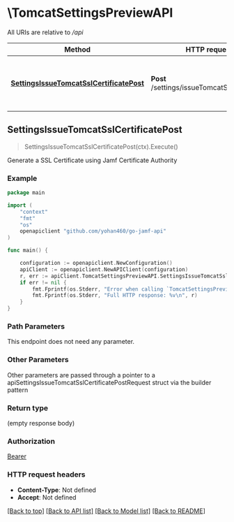 # \TomcatSettingsPreviewAPI

All URIs are relative to */api*

Method | HTTP request | Description
------------- | ------------- | -------------
[**SettingsIssueTomcatSslCertificatePost**](TomcatSettingsPreviewAPI.md#SettingsIssueTomcatSslCertificatePost) | **Post** /settings/issueTomcatSslCertificate | Generate a SSL Certificate using Jamf Certificate Authority 



## SettingsIssueTomcatSslCertificatePost

> SettingsIssueTomcatSslCertificatePost(ctx).Execute()

Generate a SSL Certificate using Jamf Certificate Authority 



### Example

```go
package main

import (
    "context"
    "fmt"
    "os"
    openapiclient "github.com/yohan460/go-jamf-api"
)

func main() {

    configuration := openapiclient.NewConfiguration()
    apiClient := openapiclient.NewAPIClient(configuration)
    r, err := apiClient.TomcatSettingsPreviewAPI.SettingsIssueTomcatSslCertificatePost(context.Background()).Execute()
    if err != nil {
        fmt.Fprintf(os.Stderr, "Error when calling `TomcatSettingsPreviewAPI.SettingsIssueTomcatSslCertificatePost``: %v\n", err)
        fmt.Fprintf(os.Stderr, "Full HTTP response: %v\n", r)
    }
}
```

### Path Parameters

This endpoint does not need any parameter.

### Other Parameters

Other parameters are passed through a pointer to a apiSettingsIssueTomcatSslCertificatePostRequest struct via the builder pattern


### Return type

 (empty response body)

### Authorization

[Bearer](../README.md#Bearer)

### HTTP request headers

- **Content-Type**: Not defined
- **Accept**: Not defined

[[Back to top]](#) [[Back to API list]](../README.md#documentation-for-api-endpoints)
[[Back to Model list]](../README.md#documentation-for-models)
[[Back to README]](../README.md)

